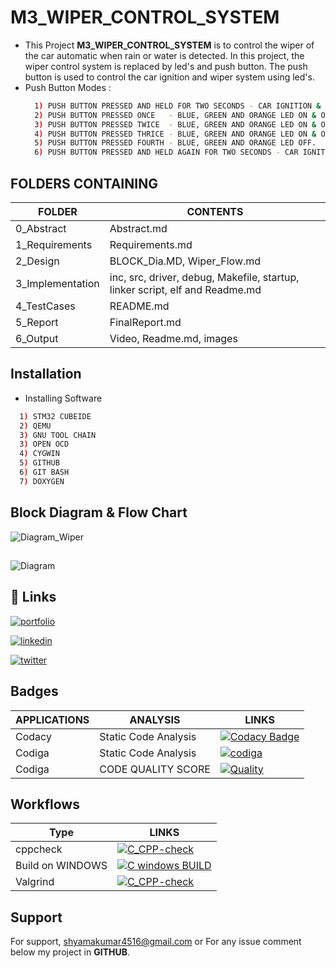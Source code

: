 # M3_WIPER_CONTROL_SYSTEM
* This Project **M3_WIPER_CONTROL_SYSTEM** is to control the wiper of the car automatic when rain or water is detected. In this project, the wiper control system is replaced by led's and push button. The push button is used to control the car ignition and wiper system using led's.
* Push Button Modes :
  ```bash
    1) PUSH BUTTON PRESSED AND HELD FOR TWO SECONDS - CAR IGNITION & RED LED ON.
    2) PUSH BUTTON PRESSED ONCE   - BLUE, GREEN AND ORANGE LED ON & OFF WITH LOW DELAY.
    3) PUSH BUTTON PRESSED TWICE  - BLUE, GREEN AND ORANGE LED ON & OFF WITH MEDIUM DELAY.
    4) PUSH BUTTON PRESSED THRICE - BLUE, GREEN AND ORANGE LED ON & OFF WITH HIGH DELAY.
    5) PUSH BUTTON PRESSED FOURTH - BLUE, GREEN AND ORANGE LED OFF.
    6) PUSH BUTTON PRESSED AND HELD AGAIN FOR TWO SECONDS - CAR IGNITION & RED LED OFF.
  ```
 ## FOLDERS CONTAINING

| FOLDER | CONTENTS |
| ------ | -------- |
| 0_Abstract | Abstract.md |
| 1_Requirements | Requirements.md |
| 2_Design | BLOCK_Dia.MD, Wiper_Flow.md |
| 3_Implementation | inc, src, driver, debug, Makefile, startup, linker script, elf and Readme.md |
| 4_TestCases | README.md |
| 5_Report | FinalReport.md |
| 6_Output | Video, Readme.md, images |

  ## Installation

* Installing Software
```bash
  1) STM32 CUBEIDE
  2) QEMU
  3) GNU TOOL CHAIN
  3) OPEN OCD
  4) CYGWIN 
  5) GITHUB
  6) GIT BASH
  7) DOXYGEN
```
## Block Diagram & Flow Chart
  ![Diagram_Wiper](https://user-images.githubusercontent.com/101013448/168443402-a913fe80-37d9-42b5-99cf-75c9e6c60b46.jpg)
  
##
  ![Diagram](https://user-images.githubusercontent.com/101013448/168443390-d4b85a36-dc51-4014-a324-abfb24a56d5f.jpg)
    
## 🔗 Links
[![portfolio](https://img.shields.io/badge/my_portfolio-000?style=for-the-badge&logo=ko-fi&logoColor=white)](https://github.com/Shyam2526)

[![linkedin](https://img.shields.io/badge/linkedin-0A66C2?style=for-the-badge&logo=linkedin&logoColor=white)](https://www.linkedin.com/in/shyamkumar-r-647786201/)

[![twitter](https://img.shields.io/badge/twitter-1DA1F2?style=for-the-badge&logo=twitter&logoColor=white)](https://twitter.com/shyamkumar2526)

## Badges 

| APPLICATIONS | ANALYSIS | LINKS |
|--------------|----------|---------------------|
|Codacy | Static Code Analysis | [![Codacy Badge](https://app.codacy.com/project/badge/Grade/78b52b5cd4d6440c8a1ee70a6bbaad6e)](https://www.codacy.com/gh/Shyam2526/M3_WIPER_CONTROL_SYSTEM/dashboard?utm_source=github.com&amp;utm_medium=referral&amp;utm_content=Shyam2526/M3_WIPER_CONTROL_SYSTEM&amp;utm_campaign=Badge_Grade)|
| Codiga | Static Code Analysis | [![codiga](https://img.shields.io/badge/CODIGA_GRADE-A-red.svg)](https://api.codiga.io/project/33427/status/svg)|
| Codiga | CODE QUALITY SCORE | [![Quality](https://api.codiga.io/project/33427/score/svg)](https://app.codiga.io/hub/user/github/Shyam2526)|

## Workflows

  | Type  | LINKS  |
  |-------|--------|
  |cppcheck |  [![C_CPP-check](https://github.com/Shyam2526/M3_WIPER_CONTROL_SYSTEM/actions/workflows/c-cpp.yml/badge.svg)](https://github.com/Shyam2526/M3_WIPER_CONTROL_SYSTEM/actions/workflows/c-cpp.yml) |
  | Build on WINDOWS | [![C windows BUILD](https://github.com/Shyam2526/M3_WIPER_CONTROL_SYSTEM/actions/workflows/Windows%20Build.yml/badge.svg)](https://github.com/Shyam2526/M3_WIPER_CONTROL_SYSTEM/actions/workflows/Windows%20Build.yml) |
  | Valgrind | [![C_CPP-check](https://github.com/Shyam2526/M3_WIPER_CONTROL_SYSTEM/actions/workflows/c-cpp.yml/badge.svg)](https://github.com/Shyam2526/M3_WIPER_CONTROL_SYSTEM/actions/workflows/c-cpp.yml) |
  
## Support

For support, shyamakumar4516@gmail.com or For any issue comment below my project in __GITHUB__.

